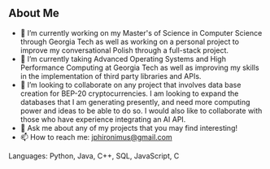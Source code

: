 
<!--
**jasonph2/jasonph2** is a ✨ _special_ ✨ repository because its `README.md` (this file) appears on your GitHub profile.-->

## About Me 
- 🔭 I’m currently working on my Master's of Science in Computer Science through Georgia Tech as well as working on a personal project to improve my conversational Polish through a full-stack project.
- 🌱 I’m currently taking Advanced Operating Systems and High Performance Computing at Georgia Tech as well as improving my skills in the implementation of third party libraries and APIs.  
- 👯 I’m looking to collaborate on any project that involves data base creation for BEP-20 cryptocurrencies. I am looking to expand the databases that I am generating presently, and need more computing power and ideas to be able to do so. I would also like to collaborate with those who have experience integrating an AI API. 
- 💬 Ask me about any of my projects that you may find interesting!
- 📫 How to reach me: jphironimus@gmail.com

Languages: Python, Java, C++, SQL, JavaScript, C
